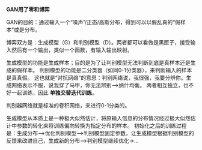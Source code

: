 **GAN用了零和博弈**

GAN的目的：通过输入一个“噪声”/正态/高斯分布，得到可以以假乱真的“假样本”或是分布。

博弈双方是：生成模型（G）和判别模型（D）。两者都可以看做是黑匣子，接受输入然后有一个输出，类似一个函数，有输入输出映射。

生成模型的功能是生成样本；目的是为了让判别模型无法判断到底是真样本还是生成的假样本。
判别模型的功能是二分类器（如同0-1分类器），来判断输入的样本是真真假。
这也就是“对抗网络”的意思：判别网络说，我很强，我要分辨你。生成网络表示不服，说我穿了马甲，你无法辨别——>纳什均衡。
两者相互独立，也不好一起训练，因此 **单独交替迭代训练**。

判别器网络就是标准的卷积网络，来进行0-1分类的。

生成模型从本质上是一种极大似然估计，将原输入信息的分布情况经过极大似然估计中参数的转化来将训练偏向转换为指定分布的样本。
初始化之后的训练过程是：生成分布——>优化判别模型——>判别模型固定参数，让生成模型根据判别模型的反馈来改进自己，生成新的分布——>判别模型继续优化->...



